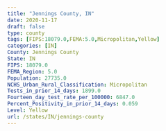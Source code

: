 ```yaml
---
title: "Jennings County, IN"
date: 2020-11-17
draft: false
type: county
tags: [FIPS:18079.0,FEMA:5.0,Micropolitan,Yellow]
categories: [IN]
County: Jennings County
State: IN
FIPS: 18079.0
FEMA_Region: 5.0
Population: 27735.0
NCHS_Urban_Rural_Classification: Micropolitan
Tests_in_prior_14_days: 1899.0
Fourteen_day_test_rate_per_100000: 6847.0
Percent_Positivity_in_prior_14_days: 0.059
Level: Yellow
url: /states/IN/jennings-county
---
```



